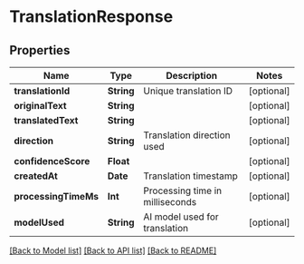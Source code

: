 # TranslationResponse

## Properties
Name | Type | Description | Notes
------------ | ------------- | ------------- | -------------
**translationId** | **String** | Unique translation ID | [optional]
**originalText** | **String** |  | [optional]
**translatedText** | **String** |  | [optional]
**direction** | **String** | Translation direction used | [optional]
**confidenceScore** | **Float** |  | [optional]
**createdAt** | **Date** | Translation timestamp | [optional]
**processingTimeMs** | **Int** | Processing time in milliseconds | [optional]
**modelUsed** | **String** | AI model used for translation | [optional]

[[Back to Model list]](../README.md#documentation-for-models) [[Back to API list]](../README.md#documentation-for-api-endpoints) [[Back to README]](../README.md)
